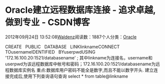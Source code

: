 
# Oracle建立远程数据库连接 - 追求卓越,做到专业 - CSDN博客


2012年09月24日 13:52:08[Waldenz](https://me.csdn.net/enter89)阅读数：1887个人分类：[Oracle																](https://blog.csdn.net/enter89/article/category/1078928)


CREATE   PUBLIC   DATABASE   LINKlinknameCONNECT   TOusernameIDENTIFIED   BYuserpwdUSING   '172.16.100.20:1521/databasename'
 ;
其中linkname为连接名，username和userpwd为该远程数据库中帐号和密码；172.16.100.20:1521/databasename为远程数据库实例名
重点:数据库用户密码不能全是数字,而且不能以数字开头.
建立连接完成后,使用下列查询语句查询
select * from table@linkname

